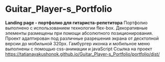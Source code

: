 # Guitar_Player-s_Portfolio

**Landing page - портфолио для гитариста-репетитора**
Портфолио выполнено с использованием технологии flex-box.
Декоративные элементы размещены при помощи абсолютного позиционирования.
Проект адаптирован под различные разрешения экрана от десктопной версии до мобильной 320px.
Гамбургер иконка и мобильное меню выполнены с помощью css-анимации и javaScript
Ссылка на проект
https://tatianayakushonok.github.io/Guitar_Player-s_Portfolio/portfolio/dist/
